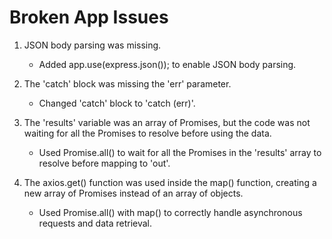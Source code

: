 # Broken App Issues

1. JSON body parsing was missing.
   - Added app.use(express.json()); to enable JSON body parsing.

2. The 'catch' block was missing the 'err' parameter.
   - Changed 'catch' block to 'catch (err)'.

3. The 'results' variable was an array of Promises, but the code was not waiting for all the Promises to resolve before using the data.
   - Used Promise.all() to wait for all the Promises in the 'results' array to resolve before mapping to 'out'.

4. The axios.get() function was used inside the map() function, creating a new array of Promises instead of an array of objects.
   - Used Promise.all() with map() to correctly handle asynchronous requests and data retrieval.
